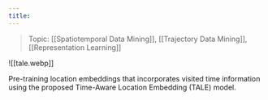 ```yaml
---
title:
---
```

> Topic: [[Spatiotemporal Data Mining]], [[Trajectory Data Mining]], [[Representation Learning]]

![[tale.webp]]

Pre-training location embeddings that incorporates visited time information using the proposed Time-Aware Location Embedding (TALE) model.